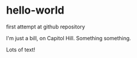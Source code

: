 # hello-world
first attempt at github repository

I'm just a bill, on Capitol Hill. Something something.

Lots of text!
